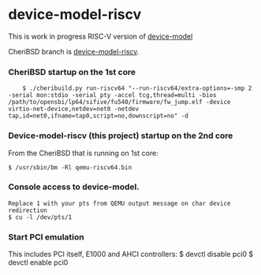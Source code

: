 # device-model-riscv

This is work in progress RISC-V version of [device-model](https://github.com/CTSRD-CHERI/device-model)

CheriBSD branch is [device-model-riscv](https://github.com/CTSRD-CHERI/cheribsd/tree/device-model-riscv).

### CheriBSD startup on the 1st core
        $ ./cheribuild.py run-riscv64 "--run-riscv64/extra-options=-smp 2 -serial mon:stdio -serial pty -accel tcg,thread=multi -bios /path/to/opensbi/lp64/sifive/fu540/firmware/fw_jump.elf -device virtio-net-device,netdev=net0 -netdev tap,id=net0,ifname=tap0,script=no,downscript=no" -d

### Device-model-riscv (this project) startup on the 2nd core

From the CheriBSD that is running on 1st core:

	$ /usr/sbin/bm -Rl qemu-riscv64.bin

### Console access to device-model.
    Replace 1 with your pts from QEMU output message on char device redirection
	$ cu -l /dev/pts/1

### Start PCI emulation

This includes PCI itself, E1000 and AHCI controllers:
    $ devctl disable pci0
    $ devctl enable pci0
